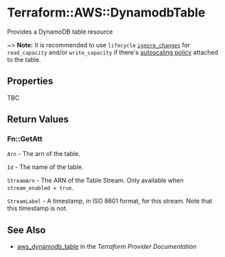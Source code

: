 # Terraform::AWS::DynamodbTable

Provides a DynamoDB table resource

~> **Note:** It is recommended to use `lifecycle` [`ignore_changes`](/docs/configuration/resources.html#ignore_changes) for `read_capacity` and/or `write_capacity` if there's [autoscaling policy](/docs/providers/aws/r/appautoscaling_policy.html) attached to the table.

## Properties

TBC

## Return Values

### Fn::GetAtt

`Arn` - The arn of the table.

`Id` - The name of the table.

`StreamArn` - The ARN of the Table Stream. Only available when `stream_enabled = true`.

`StreamLabel` - A timestamp, in ISO 8601 format, for this stream. Note that this timestamp is not.

## See Also

* [aws_dynamodb_table](https://www.terraform.io/docs/providers/aws/r/dynamodb_table.html) in the _Terraform Provider Documentation_
